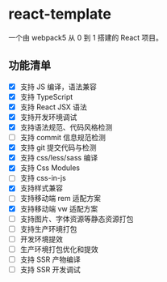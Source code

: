 # react-template

一个由 webpack5 从 0 到 1 搭建的 React 项目。

## 功能清单

- [x] 支持 JS 编译，语法兼容
- [x] 支持 TypeScript
- [x] 支持 React JSX 语法
- [x] 支持开发环境调试
- [x] 支持语法规范、代码风格检测
- [ ] 支持 commit 信息规范检测
- [x] 支持 git 提交代码与检测
- [x] 支持 css/less/sass 编译
- [x] 支持 Css Modules
- [ ] 支持 css-in-js
- [x] 支持样式兼容
- [ ] 支持移动端 rem 适配方案
- [x] 支持移动端 vw 适配方案
- [ ] 支持图片、字体资源等静态资源打包
- [ ] 支持生产环境打包
- [ ] 开发环境提效
- [ ] 生产环境打包优化和提效
- [ ] 支持 SSR 产物编译
- [ ] 支持 SSR 开发调试
